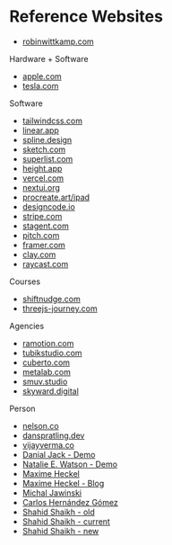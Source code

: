 # Reference Websites
* [robinwittkamp.com](https://robinwittkamp.com)

Hardware + Software
* [apple.com](https://apple.com)
* [tesla.com](https://tesla.com)

Software
* [tailwindcss.com](https://tailwindcss.com)
* [linear.app](https://linear.app)
* [spline.design](https://spline.design)
* [sketch.com](https://sketch.com)
* [superlist.com](https://superlist.com)
* [height.app](https://height.app)
* [vercel.com](https://vercel.com)
* [nextui.org](https://nextui.org)
* [procreate.art/ipad](https://procreate.art/ipad)
* [designcode.io](https://designcode.io)
* [stripe.com](https://stripe.com)
* [stagent.com](https://stagent.com)
* [pitch.com](https://pitch.com)
* [framer.com](https://framer.com)
* [clay.com](https://www.clay.com)
* [raycast.com](https://www.raycast.com)

Courses
* [shiftnudge.com](https://shiftnudge.com)
* [threejs-journey.com](https://threejs-journey.com)

Agencies
* [ramotion.com](https://ramotion.com)
* [tubikstudio.com](https://tubikstudio.com)
* [cuberto.com](https://cuberto.com)
* [metalab.com](https://metalab.com)
* [smuv.studio](https://www.smuv.studio)
* [skyward.digital](https://skyward.digital/)

Person
* [nelson.co](https://nelson.co)
* [danspratling.dev](https://danspratling.dev)
* [vijayverma.co](https://vijayverma.co)
* [Danial Jack - Demo](https://portfolio-tailwind.preview.uideck.com/demos/personal)
* [Natalie E. Watson - Demo](https://websitedemos.net/personal-portfolio-02)
* [Maxime Heckel](https://maximeheckel.com/)
* [Maxime Heckel - Blog](https://blog.maximeheckel.com/)
* [Michal Jawinski](https://michaljawinski.com/)
* [Carlos Hernández Gómez](https://karliky.com)
* [Shahid Shaikh - old](https://shahid-old.netlify.app/)
* [Shahid Shaikh - current](https://www.shahidshaikh.com/)
* [Shahid Shaikh - new](https://shahid-v2.netlify.app/)
